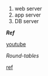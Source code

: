 1. web server 
2. app server
3. DB server

_**Ref**_

[youtube](https://www.youtube.com/watch?v=TUTqYEZZUdc)

_Round-tables_

[ref](https://docs.aws.amazon.com/vpc/latest/userguide/VPC_Route_Tables.html)

